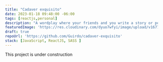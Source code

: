 ```yaml
---
title: "Cadaver exquisito"
date: 2023-01-18 09:48:00 -06:00
tags: [reactjs,personal]
description: "A wordplay where your friends and you write a story or poem together, but you just can see the result until the end of the game"
featuredImage: 'https://res.cloudinary.com/dyuo7wfyi/image/upload/v1677340156/website/projects/cadaver-exquisito_fdwkrc.webp'
draft: true
repoUrl: 'https://github.com/Guirdo/cadaver-exquisito'
stack: [JavaScript, ReactJS, SASS ]
---
```


This project is under construction
